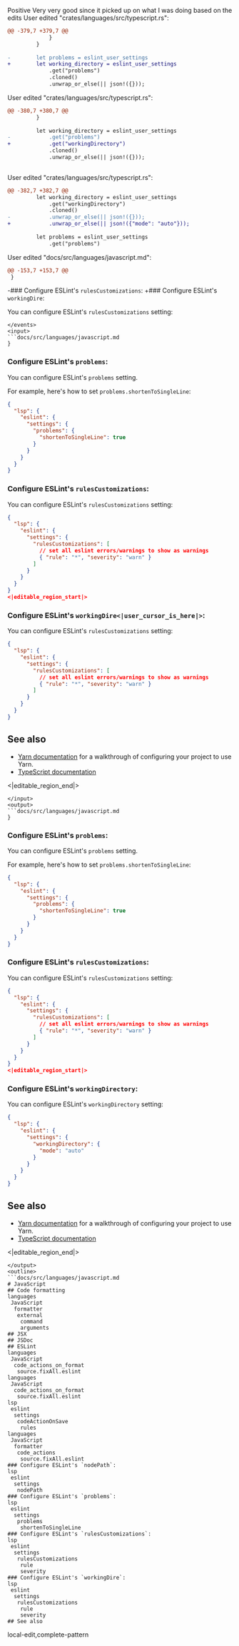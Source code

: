 <rating>Positive</rating>
<feedback>Very very good since it picked up on what I was doing based on the edits</feedback>
<events>
User edited "crates/languages/src/typescript.rs":
```diff
@@ -379,7 +379,7 @@
             }
         }
 
-        let problems = eslint_user_settings
+        let working_directory = eslint_user_settings
             .get("problems")
             .cloned()
             .unwrap_or_else(|| json!({}));

```

User edited "crates/languages/src/typescript.rs":
```diff
@@ -380,7 +380,7 @@
         }
 
         let working_directory = eslint_user_settings
-            .get("problems")
+            .get("workingDirectory")
             .cloned()
             .unwrap_or_else(|| json!({}));
         

```

User edited "crates/languages/src/typescript.rs":
```diff
@@ -382,7 +382,7 @@
         let working_directory = eslint_user_settings
             .get("workingDirectory")
             .cloned()
-            .unwrap_or_else(|| json!({}));
+            .unwrap_or_else(|| json!({"mode": "auto"}));
         
         let problems = eslint_user_settings
             .get("problems")

```

User edited "docs/src/languages/javascript.md":
```diff
@@ -153,7 +153,7 @@
 }
 ```
 
-### Configure ESLint's `rulesCustomizations`:
+### Configure ESLint's `workingDire`:
 
 You can configure ESLint's `rulesCustomizations` setting:
 

```
</events>
<input>
```docs/src/languages/javascript.md
}
```

### Configure ESLint's `problems`:

You can configure ESLint's `problems` setting.

For example, here's how to set `problems.shortenToSingleLine`:

```json
{
  "lsp": {
    "eslint": {
      "settings": {
        "problems": {
          "shortenToSingleLine": true
        }
      }
    }
  }
}
```

### Configure ESLint's `rulesCustomizations`:

You can configure ESLint's `rulesCustomizations` setting:

```json
{
  "lsp": {
    "eslint": {
      "settings": {
        "rulesCustomizations": [
          // set all eslint errors/warnings to show as warnings
          { "rule": "*", "severity": "warn" }
        ]
      }
    }
  }
}
<|editable_region_start|>
```

### Configure ESLint's `workingDire<|user_cursor_is_here|>`:

You can configure ESLint's `rulesCustomizations` setting:

```json
{
  "lsp": {
    "eslint": {
      "settings": {
        "rulesCustomizations": [
          // set all eslint errors/warnings to show as warnings
          { "rule": "*", "severity": "warn" }
        ]
      }
    }
  }
}
```

## See also

- [Yarn documentation](./yarn.md) for a walkthrough of configuring your project to use Yarn.
- [TypeScript documentation](./typescript.md)

<|editable_region_end|>
```
</input>
<output>
```docs/src/languages/javascript.md
}
```

### Configure ESLint's `problems`:

You can configure ESLint's `problems` setting.

For example, here's how to set `problems.shortenToSingleLine`:

```json
{
  "lsp": {
    "eslint": {
      "settings": {
        "problems": {
          "shortenToSingleLine": true
        }
      }
    }
  }
}
```

### Configure ESLint's `rulesCustomizations`:

You can configure ESLint's `rulesCustomizations` setting:

```json
{
  "lsp": {
    "eslint": {
      "settings": {
        "rulesCustomizations": [
          // set all eslint errors/warnings to show as warnings
          { "rule": "*", "severity": "warn" }
        ]
      }
    }
  }
}
<|editable_region_start|>
```

### Configure ESLint's `workingDirectory`:

You can configure ESLint's `workingDirectory` setting:

```json
{
  "lsp": {
    "eslint": {
      "settings": {
        "workingDirectory": {
          "mode": "auto"
        }
      }
    }
  }
}
```

## See also

- [Yarn documentation](./yarn.md) for a walkthrough of configuring your project to use Yarn.
- [TypeScript documentation](./typescript.md)

<|editable_region_end|>
```
</output>
<outline>
```docs/src/languages/javascript.md
# JavaScript
## Code formatting
languages
 JavaScript
  formatter
   external
    command
    arguments
## JSX
## JSDoc
## ESLint
languages
 JavaScript
  code_actions_on_format
   source.fixAll.eslint
languages
 JavaScript
  code_actions_on_format
   source.fixAll.eslint
lsp
 eslint
  settings
   codeActionOnSave
    rules
languages
 JavaScript
  formatter
   code_actions
    source.fixAll.eslint
### Configure ESLint's `nodePath`:
lsp
 eslint
  settings
   nodePath
### Configure ESLint's `problems`:
lsp
 eslint
  settings
   problems
    shortenToSingleLine
### Configure ESLint's `rulesCustomizations`:
lsp
 eslint
  settings
   rulesCustomizations
    rule
    severity
### Configure ESLint's `workingDire`:
lsp
 eslint
  settings
   rulesCustomizations
    rule
    severity
## See also
```

</outline>

<labels>
local-edit,complete-pattern
</labels>
